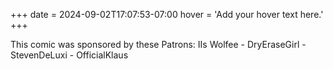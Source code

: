 +++
date = 2024-09-02T17:07:53-07:00
hover = 'Add your hover text here.'
+++

This comic was sponsored by these Patrons: IIs Wolfee - DryEraseGirl - StevenDeLuxi - OfficialKlaus